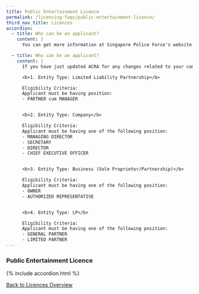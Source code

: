 ```yaml
---
title: Public Entertainment Licence
permalink: /licensing-faqs/public-entertainment-licence/
third_nav_title: Licences
accordion:
  - title: Who can be an applicant?
    content: |
      You can get more information at Singapore Police Force's website [here](https://www.police.gov.sg/e-services/apply/licenses-and-permits/public-entertainment/important-notice){:target="_blank"}.

  - title: Who can be an applicant?
    content: |
      If you have just updated ACRA for any changes related to your company's name or staff listing, please allow for at least a day before you submit any application on GoBusiness Licensing with relation to these changes. This waiting time is required to get the updates synced for GoBusiness system verification.

      <b>1. Entity Type: Limited Liability Partnership</b>

      Eligibility Criteria:
      Applicant must be having position:
      - PARTNER cum MANAGER


      <b>2. Entity Type: Company</b>

      Eligibility Criteria:
      Applicant must be having one of the following position:
      - MANAGING DIRECTOR
      - SECRETARY
      - DIRECTOR
      - CHIEF EXECUTIVE OFFICER


      <b>3. Entity Type: Business (Sole Proprietor/Partnership)</b>

      Eligibility Criteria:
      Applicant must be having one of the following position:
      - OWNER
      - AUTHORIZED REPRESENTATIVE


      <b>4. Entity Type: LP</b>

      Eligibility Criteria:
      Applicant must be having one of the following position:
      - GENERAL PARTNER
      - LIMITED PARTNER
---
```


### Public Entertainment Licence

{% include accordion.html %}

[Back to Licences Overview](/licences/)
